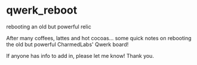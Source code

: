# qwerk_reboot
rebooting an old but powerful relic

After many coffees, lattes and hot cocoas...
some quick notes on rebooting the old but powerful CharmedLabs' Qwerk board!

If anyone has info to add in, please let me know! Thank you.
